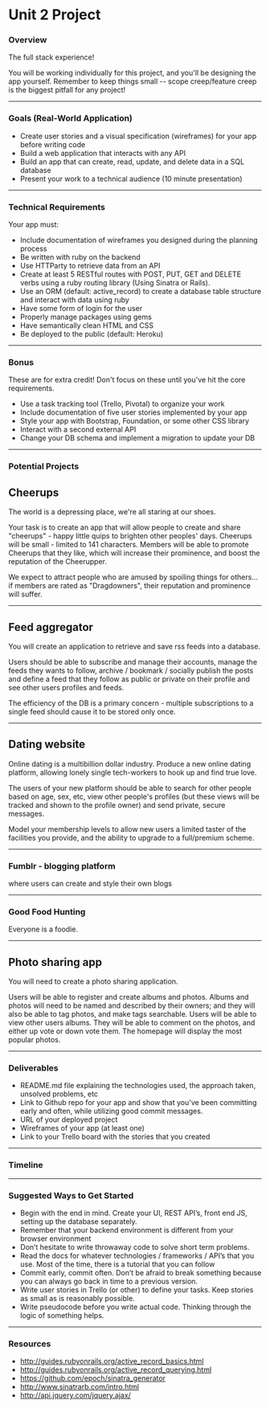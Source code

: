 Unit 2 Project
==============

### Overview

The full stack experience!

You will be working individually for this project, and you'll be designing the app yourself. Remember to keep things small -- scope creep/feature creep is the biggest pitfall for any project!

___________________________________________________________________________________

### Goals (Real-World Application)

* Create user stories and a visual specification (wireframes) for your app before writing code
* Build a web application that interacts with any API
* Build an app that can create, read, update, and delete data in a SQL database
* Present your work to a technical audience (10 minute presentation)

___________________________________________________________________________________

### Technical Requirements

Your app must:
* Include documentation of wireframes you designed during the planning process
* Be written with ruby on the backend
* Use HTTParty to retrieve data from an API
* Create at least 5 RESTful routes with POST, PUT, GET and DELETE verbs using a ruby routing library (Using Sinatra or Rails).
* Use an ORM (default: active_record) to create a database table structure and interact with data using ruby
* Have some form of login for the user
* Properly manage packages using gems
* Have semantically clean HTML and CSS
* Be deployed to the public (default: Heroku)

___________________________________________________________________________________

### Bonus

These are for extra credit! Don't focus on these until you've hit the core requirements.

* Use a task tracking tool (Trello, Pivotal) to organize your work
* Include documentation of five user stories implemented by your app
* Style your app with Bootstrap, Foundation, or some other CSS library
* Interact with a second external API
* Change your DB schema and implement a migration to update your DB  

___________________________________________________________________________________

### Potential Projects

## Cheerups
The world is a depressing place, we're all staring at our shoes.

Your task is to create an app that will allow people to create and share "cheerups" - happy little quips to brighten other peoples' days. Cheerups will be small - limited to 141 characters. Members will be able to promote Cheerups that they like, which will increase their prominence, and boost the reputation of the Cheerupper.

We expect to attract people who are amused by spoiling things for others... if members are rated as "Dragdowners", their reputation and prominence will suffer.

---

## Feed aggregator
You will create an application to retrieve and save rss feeds into a database.

Users should be able to subscribe and manage their accounts, manage the feeds they wants to follow, archive / bookmark / socially publish the posts and define a feed that they follow as public or private on their profile and see other users profiles and feeds.

The efficiency of the DB is a primary concern - multiple subscriptions to a single feed should cause it to be stored only once.

---

## Dating website
Online dating is a multibillion dollar industry. Produce a new online dating platform, allowing lonely single tech-workers to hook up and find true love.

The users of your new platform should be able to search for other people based on age, sex, etc, view other people's profiles (but these views will be tracked and shown to the profile owner) and send private, secure messages.

Model your membership levels to allow new users a limited taster of the facilities you provide, and the ability to upgrade to a full/premium scheme.

---

### Fumblr - blogging platform
where users can create and style their own blogs

---

### Good Food Hunting
Everyone is a foodie.

---

## Photo sharing app
You will need to create a photo sharing application.

Users will be able to register and create albums and photos. Albums and photos will need to be named and described by their owners; and they will also be able to tag photos, and make tags searchable. Users will be able to view other users albums. They will be able to comment on the photos, and either up vote or down vote them. The homepage will display the most popular photos.

___________________________________________________________________________________

### Deliverables

* README.md file explaining the technologies used, the approach taken, unsolved problems, etc
* Link to Github repo for your app and show that you've been committing early and often, while utilizing good commit messages.
* URL of your deployed project
* Wireframes of your app (at least one)
* Link to your Trello board with the stories that you created

___________________________________________________________________________________

### Timeline

___________________________________________________________________________________

### Suggested Ways to Get Started

* Begin with the end in mind. Create your UI, REST API’s, front end JS, setting up the database  separately.
* Remember that your backend environment is different from your browser environment
* Don’t hesitate to write throwaway code to solve short term problems.
* Read the docs for whatever technologies / frameworks / API’s that you use. Most of the time, there is a tutorial that you can follow
* Commit early, commit often. Don’t be afraid to break something because you can always go back in time to a previous version.
* Write user stories in Trello (or other) to define your tasks. Keep stories as small as is reasonably possible.
* Write pseudocode before you write actual code. Thinking through the logic of something helps.

___________________________________________________________________________________

### Resources

- http://guides.rubyonrails.org/active_record_basics.html
- http://guides.rubyonrails.org/active_record_querying.html
- https://github.com/epoch/sinatra_generator
- http://www.sinatrarb.com/intro.html
- http://api.jquery.com/jquery.ajax/
